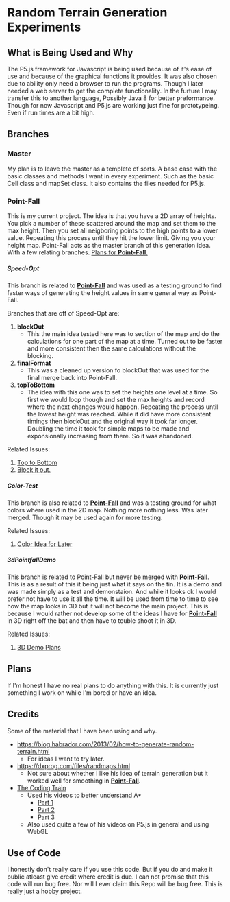 # Random Terrain Generation Experiments
## What is Being Used and Why
The P5.js framework for Javascript is being used because of it's ease of use and because
of the graphical functions it provides. It was also chosen due to ability only need a
browser to run the programs. Though I later needed a web server to get the complete
functionality. In the furture I may transfer this to another language, Possibly Java 8
for better preformance. Though for now Javascript and P5.js are working just fine for
prototypeing. Even if run times are a bit high.
## Branches
### Master
My plan is to leave the master as a templete of sorts. A base case with the basic classes
and methods I want in every experiment. Such as the basic Cell class and mapSet class. It
also contains the files needed for P5.js.
### Point-Fall
This is my current project. The idea is that you have a 2D array of heights. You pick a
number of these scattered around the map and set them to the max height. Then you set all
neigboring points to the high points to a lower value. Repeating this process until they
hit the lower limit. Giving you your height map. Point-Fall acts as the master branch of
this generation idea. With a few relating branches. [Plans for **Point-Fall**.](https://github.com/CEKlopfenstein/p5.js-Random-2D-Height-Map/issues/8)
##### Speed-Opt
This branch is related to [**Point-Fall**](#point-fall) and was used as a testing ground to find faster ways
of generating the height values in same general way as Point-Fall.

Branches that are off of Speed-Opt are:
1. **blockOut**
   - This the main idea tested here was to section of the map and do the calculations for one part of the map at a time. Turned out to be faster and more consistent then the same calculations without the blocking.
2. **finalFormat**
   - This was a cleaned up version fo blockOut that was used for the final merge back into Point-Fall.
3. **topToBottom**
   - The idea with this one was to set the heights one level at a time. So first we would loop though and set the max heights and record where the next changes would happen. Repeating the process until the lowest height was reached. While it did have more consistent timings then blockOut and the original way it took far longer. Doubling the time it took for simple maps to be made and exponsionally increasing from there. So it was abandoned.

Related Issues:
1. [Top to Bottom](https://github.com/CEKlopfenstein/p5.js-Random-2D-Height-Map/issues/3)
2. [Block it out.](https://github.com/CEKlopfenstein/p5.js-Random-2D-Height-Map/issues/2)

##### Color-Test
This branch is also related to [**Point-Fall**](#point-fall) and was a testing ground for what colors where
used in the 2D map. Nothing more nothing less. Was later merged. Though it may be used again for more testing.

Related Issues:
1. [Color Idea for Later](https://github.com/CEKlopfenstein/p5.js-Random-2D-Height-Map/issues/4)


##### 3dPointfallDemo
This branch is related to Point-Fall but never be merged with
[**Point-Fall**](#point-fall). This is as a result of this it being just what it says on
the tin. It is a demo and was made simply as a test and demonstaion. And while it looks ok
I would prefer not have to use it all the time. It will be used from time to time to see
how the map looks in 3D but it will not become the main project. This is because I would
rather not develop some of the ideas I have for [**Point-Fall**](#point-fall) in 3D right
off the bat and then have to touble shoot it in 3D.

 Related Issues:
 1. [3D Demo Plans](https://github.com/CEKlopfenstein/p5.js-Random-2D-Height-Map/issues/9)


## Plans
If I'm honest I have no real plans to do anything with this. It is currently just something
I work on while I'm bored or have an idea.

## Credits
Some of the material that I have been using and why.
- https://blog.habrador.com/2013/02/how-to-generate-random-terrain.html
  - For ideas I want to try later.
- https://dxprog.com/files/randmaps.html
  - Not sure about whether I like his idea of terrain generation but it worked well for smoothing in [**Point-Fall**](#point-fall).
- [The Coding Train](https://www.youtube.com/user/shiffman/featured)
  - Used his videos to better understand A*
    - [Part 1](https://youtu.be/aKYlikFAV4k)
    - [Part 2](https://youtu.be/EaZxUCWAjb0)
    - [Part 3](https://youtu.be/jwRT4PCT6RU)
  - Also used quite a few of his videos on P5.js in general and using WebGL

## Use of Code
I honestly don't really care if you use this code. But if you do and make it public atleast
give credit where credit is due. I can not promise that this code will run bug free. Nor
will I ever claim this Repo will be bug free. This is really just a hobby project.
